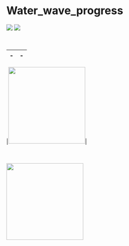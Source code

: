# Water_wave_progress
![](https://img.shields.io/badge/Supported-iOS16.1%20%7C%20OSX%2016.1-4BC51D.svg?style=flat-square)
![](https://img.shields.io/badge/Swift-5.7.1-orange.svg?style=flat)

<br/>

|-|-|
|---|---|

|<img src= '[waterWaveProgress](https://user-images.githubusercontent.com/81400169/202012368-4deb4902-b9ac-489c-88fd-6d0cd1b2ef62.png)' width='200px'>|

<br/>
<br/>

<img src= ![waterWaveProgressbar](https://user-images.githubusercontent.com/81400169/202012739-98794c9a-5cbf-4070-8c77-ffb59b3e4264.gif) width='200px'>
